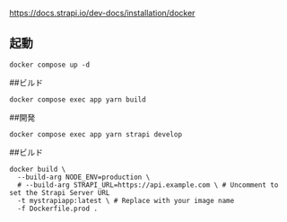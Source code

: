 https://docs.strapi.io/dev-docs/installation/docker

## 起動
```
docker compose up -d
```

##ビルド
```
docker compose exec app yarn build
```

##開発
```
docker compose exec app yarn strapi develop
```

##ビルド
```
docker build \
  --build-arg NODE_ENV=production \
  # --build-arg STRAPI_URL=https://api.example.com \ # Uncomment to set the Strapi Server URL
  -t mystrapiapp:latest \ # Replace with your image name
  -f Dockerfile.prod .
```